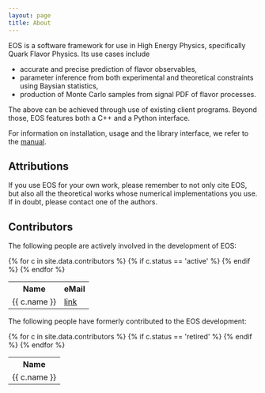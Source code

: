 ```yaml
---
layout: page
title: About
---
```


EOS is a software framework for use in High Energy Physics, specifically Quark Flavor Physics.
Its use cases include

  - accurate and precise prediction of flavor observables,
  - parameter inference from both experimental and theoretical constraints using Baysian statistics,
  - production of Monte Carlo samples from signal PDF of flavor processes.

The above can be achieved through use of existing client programs. Beyond those, EOS features
both a C++ and a Python interface.

For information on installation, usage and the library interface, we refer to the
<a href="/manual/manual.pdf">manual</a>.

## Attributions

If you use EOS for your own work, please remember to not only cite EOS, but also
all the theoretical works whose numerical implementations you use. If in doubt,
please contact one of the authors.

## Contributors

The following people are actively involved in the development of EOS:

<table>
    <tr>
        <th>Name</th>
        <th>eMail</th>
    </tr>
    {% for c in site.data.contributors %}
        {% if c.status == 'active' %}
        <tr>
            <td>{{ c.name }}</td>
            <td><a href="mailto:{{ c.mail | encode_email }}">link</a></td>
        </tr>
        {% endif %}
    {% endfor %}
</table>

The following people have formerly contributed to the EOS development:

<table>
    <tr>
        <th>Name</th>
    </tr>
    {% for c in site.data.contributors %}
        {% if c.status == 'retired' %}
        <tr>
            <td>{{ c.name }}</td>
        </tr>
        {% endif %}
    {% endfor %}
</table>
